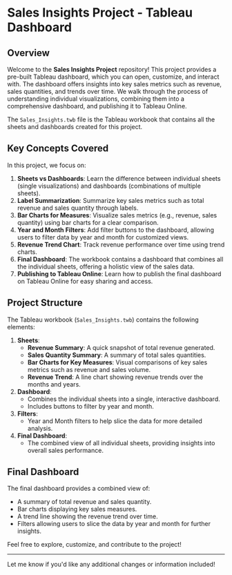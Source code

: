 # Sales Insights Project - Tableau Dashboard

## Overview

Welcome to the **Sales Insights Project** repository! This project provides a pre-built Tableau dashboard, which you can open, customize, and interact with. The dashboard offers insights into key sales metrics such as revenue, sales quantities, and trends over time. We walk through the process of understanding individual visualizations, combining them into a comprehensive dashboard, and publishing it to Tableau Online.

The `Sales_Insights.twb` file is the Tableau workbook that contains all the sheets and dashboards created for this project.

## Key Concepts Covered

In this project, we focus on:

1. **Sheets vs Dashboards**: Learn the difference between individual sheets (single visualizations) and dashboards (combinations of multiple sheets).
2. **Label Summarization**: Summarize key sales metrics such as total revenue and sales quantity through labels.
3. **Bar Charts for Measures**: Visualize sales metrics (e.g., revenue, sales quantity) using bar charts for a clear comparison.
4. **Year and Month Filters**: Add filter buttons to the dashboard, allowing users to filter data by year and month for customized views.
5. **Revenue Trend Chart**: Track revenue performance over time using trend charts.
6. **Final Dashboard**: The workbook contains a dashboard that combines all the individual sheets, offering a holistic view of the sales data.
7. **Publishing to Tableau Online**: Learn how to publish the final dashboard on Tableau Online for easy sharing and access.

## Project Structure

The Tableau workbook (`Sales_Insights.twb`) contains the following elements:

1. **Sheets**:
   - **Revenue Summary**: A quick snapshot of total revenue generated.
   - **Sales Quantity Summary**: A summary of total sales quantities.
   - **Bar Charts for Key Measures**: Visual comparisons of key sales metrics such as revenue and sales volume.
   - **Revenue Trend**: A line chart showing revenue trends over the months and years.
2. **Dashboard**:
   - Combines the individual sheets into a single, interactive dashboard.
   - Includes buttons to filter by year and month.
3. **Filters**:
   - Year and Month filters to help slice the data for more detailed analysis.
4. **Final Dashboard**:
   - The combined view of all individual sheets, providing insights into overall sales performance.


## Final Dashboard

The final dashboard provides a combined view of:

- A summary of total revenue and sales quantity.
- Bar charts displaying key sales measures.
- A trend line showing the revenue trend over time.
- Filters allowing users to slice the data by year and month for further insights.



Feel free to explore, customize, and contribute to the project!

---

Let me know if you'd like any additional changes or information included!
